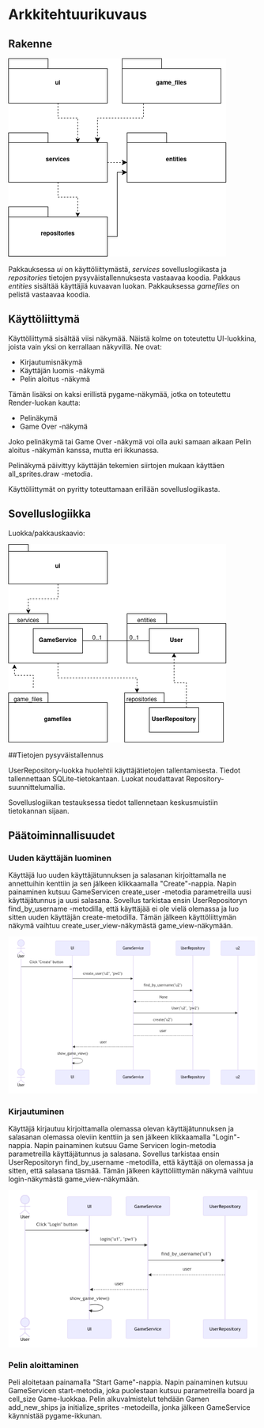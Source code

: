 # Arkkitehtuurikuvaus

## Rakenne

![Luokka/pakkauskaavio](./kuvat/arkkitehtuuri-pakkaus.png)

Pakkauksessa _ui_ on käyttöliittymästä, _services_ sovelluslogiikasta ja _repositories_ tietojen pysyväistallennuksesta vastaavaa koodia. Pakkaus _entities_ sisältää käyttäjiä kuvaavan luokan. Pakkauksessa _gamefiles_ on pelistä vastaavaa koodia.

## Käyttöliittymä

Käyttöliittymä sisältää viisi näkymää. Näistä kolme on toteutettu UI-luokkina, joista vain yksi on kerrallaan näkyvillä. Ne ovat:
- Kirjautumisnäkymä
- Käyttäjän luomis -näkymä
- Pelin aloitus -näkymä

Tämän lisäksi on kaksi erillistä pygame-näkymää, jotka on toteutettu Render-luokan kautta:
- Pelinäkymä
- Game Over -näkymä

Joko pelinäkymä tai Game Over -näkymä voi olla auki samaan aikaan Pelin aloitus -näkymän kanssa, mutta eri ikkunassa.

Pelinäkymä päivittyy käyttäjän tekemien siirtojen mukaan käyttäen all_sprites.draw -metodia.

Käyttöliittymät on pyritty toteuttamaan erillään sovelluslogiikasta.

## Sovelluslogiikka
Luokka/pakkauskaavio:

![Luokka/pakkauskaavio](./kuvat/arkkitehtuuri-pakkaus-luokat.png)

##Tietojen pysyväistallennus

UserRepository-luokka huolehtii käyttäjätietojen tallentamisesta. Tiedot tallennettaan SQLite-tietokantaan. Luokat noudattavat Repository-suunnittelumallia.

Sovelluslogiikan testauksessa tiedot tallennetaan keskusmuistiin tietokannan sijaan.

## Päätoiminnallisuudet

### Uuden käyttäjän luominen

Käyttäjä luo uuden käyttäjätunnuksen ja salasanan kirjoittamalla ne annettuihin kenttiin ja sen jälkeen klikkaamalla "Create"-nappia. Napin painaminen kutsuu GameServicen create_user -metodia parametreilla uusi käyttäjätunnus ja uusi salasana. Sovellus tarkistaa ensin UserRepositoryn find_by_username -metodilla, että käyttäjää ei ole vielä olemassa ja luo sitten uuden käyttäjän create-metodilla. Tämän jälkeen käyttöliittymän näkymä vaihtuu create_user_view-näkymästä game_view-näkymään.

![Uuden käyttäjän luonti](./kuvat/kayttajanluomis-sekvenssi.png)

### Kirjautuminen

Käyttäjä kirjautuu kirjoittamalla olemassa olevan käyttäjätunnuksen ja salasanan olemassa oleviin kenttiin ja sen jälkeen klikkaamalla "Login"-nappia. Napin painaminen kutsuu Game Servicen login-metodia parametreilla käyttäjätunnus ja salasana. Sovellus tarkistaa ensin UserRepositoryn find_by_username -metodilla, että käyttäjä on olemassa ja sitten, että salasana täsmää. Tämän jälkeen käyttöliittymän näkymä vaihtuu login-näkymästä game_view-näkymään.

![Kirjautuminen](./kuvat/kirjautumis-sekvenssi.png)

### Pelin aloittaminen

Peli aloitetaan painamalla "Start Game"-nappia. Napin painaminen kutsuu GameServicen start-metodia, joka puolestaan kutsuu parametreilla board ja cell_size Game-luokkaa. Pelin alkuvalmistelut tehdään Gamen add_new_ships ja initialize_sprites -metodeilla, jonka jälkeen GameService käynnistää pygame-ikkunan.
